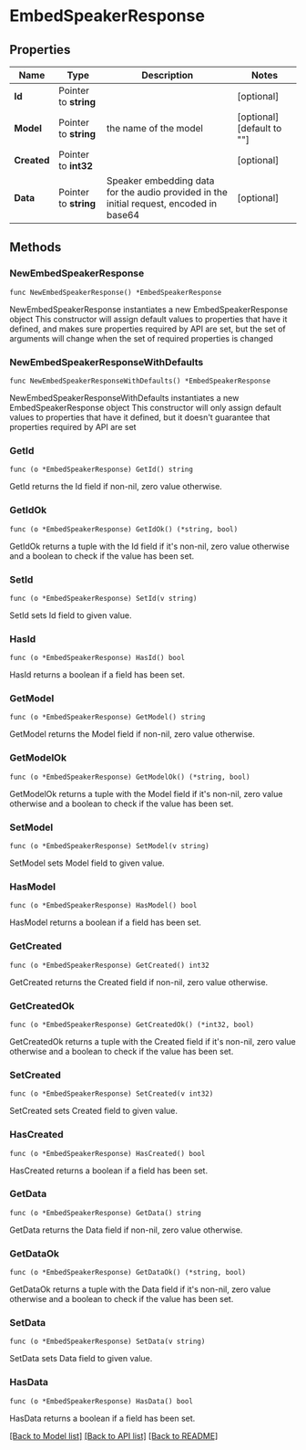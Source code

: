 # EmbedSpeakerResponse

## Properties

Name | Type | Description | Notes
------------ | ------------- | ------------- | -------------
**Id** | Pointer to **string** |  | [optional] 
**Model** | Pointer to **string** | the name of the model | [optional] [default to ""]
**Created** | Pointer to **int32** |  | [optional] 
**Data** | Pointer to **string** | Speaker embedding data for the audio provided in the initial request, encoded in base64 | [optional] 

## Methods

### NewEmbedSpeakerResponse

`func NewEmbedSpeakerResponse() *EmbedSpeakerResponse`

NewEmbedSpeakerResponse instantiates a new EmbedSpeakerResponse object
This constructor will assign default values to properties that have it defined,
and makes sure properties required by API are set, but the set of arguments
will change when the set of required properties is changed

### NewEmbedSpeakerResponseWithDefaults

`func NewEmbedSpeakerResponseWithDefaults() *EmbedSpeakerResponse`

NewEmbedSpeakerResponseWithDefaults instantiates a new EmbedSpeakerResponse object
This constructor will only assign default values to properties that have it defined,
but it doesn't guarantee that properties required by API are set

### GetId

`func (o *EmbedSpeakerResponse) GetId() string`

GetId returns the Id field if non-nil, zero value otherwise.

### GetIdOk

`func (o *EmbedSpeakerResponse) GetIdOk() (*string, bool)`

GetIdOk returns a tuple with the Id field if it's non-nil, zero value otherwise
and a boolean to check if the value has been set.

### SetId

`func (o *EmbedSpeakerResponse) SetId(v string)`

SetId sets Id field to given value.

### HasId

`func (o *EmbedSpeakerResponse) HasId() bool`

HasId returns a boolean if a field has been set.

### GetModel

`func (o *EmbedSpeakerResponse) GetModel() string`

GetModel returns the Model field if non-nil, zero value otherwise.

### GetModelOk

`func (o *EmbedSpeakerResponse) GetModelOk() (*string, bool)`

GetModelOk returns a tuple with the Model field if it's non-nil, zero value otherwise
and a boolean to check if the value has been set.

### SetModel

`func (o *EmbedSpeakerResponse) SetModel(v string)`

SetModel sets Model field to given value.

### HasModel

`func (o *EmbedSpeakerResponse) HasModel() bool`

HasModel returns a boolean if a field has been set.

### GetCreated

`func (o *EmbedSpeakerResponse) GetCreated() int32`

GetCreated returns the Created field if non-nil, zero value otherwise.

### GetCreatedOk

`func (o *EmbedSpeakerResponse) GetCreatedOk() (*int32, bool)`

GetCreatedOk returns a tuple with the Created field if it's non-nil, zero value otherwise
and a boolean to check if the value has been set.

### SetCreated

`func (o *EmbedSpeakerResponse) SetCreated(v int32)`

SetCreated sets Created field to given value.

### HasCreated

`func (o *EmbedSpeakerResponse) HasCreated() bool`

HasCreated returns a boolean if a field has been set.

### GetData

`func (o *EmbedSpeakerResponse) GetData() string`

GetData returns the Data field if non-nil, zero value otherwise.

### GetDataOk

`func (o *EmbedSpeakerResponse) GetDataOk() (*string, bool)`

GetDataOk returns a tuple with the Data field if it's non-nil, zero value otherwise
and a boolean to check if the value has been set.

### SetData

`func (o *EmbedSpeakerResponse) SetData(v string)`

SetData sets Data field to given value.

### HasData

`func (o *EmbedSpeakerResponse) HasData() bool`

HasData returns a boolean if a field has been set.


[[Back to Model list]](../README.md#documentation-for-models) [[Back to API list]](../README.md#documentation-for-api-endpoints) [[Back to README]](../README.md)


